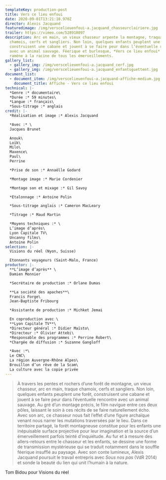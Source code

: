 ```yaml
---
templateKey: production-post
title: Vers ce lieu enfoui
date: 2020-09-01T13:21:18.970Z
director: Alexis Jacquand
featuredimage: /img/verscelieuenfoui-a.jacquand_chasseurclairiere.jpg
trailer: https://vimeo.com/528918097
description: Arc en main, un vieux chasseur arpente la montagne, traquant
  chamois, cerfs et sangliers. Non loin, quelques enfants peuplent une forêt,
  construisent une cabane et jouent à se faire peur dans l’éventuelle rencontre
  avec un animal sauvage. Féerique et burlesque, *Vers ce lieu enfoui* nous
  ramène à la racine de tous les émerveillements.
gallery_list:
  - gallery_img: /img/verscelieuenfoui-a.jacquand_cerf.jpg
  - gallery_img: /img/verscelieuenfoui-a.jacquand_enfantsguettent.jpg
document_list:
  - document_item: /img/verscelieuenfoui-a.jacquand-affiche-medium.jpg
    document_title: Affiche - Vers ce lieu enfoui
technical: |-
  *Genre :* documentaire\
  *Durée :* 59 minutes\
  *Langue :* français\
  *Sous-titrage :* anglais
credit: |-
  *Réalisation et image :* Alexis Jacquand

  *Avec :* \
  Jacques Brunet

  Anouk\
  Loïk\
  Milo\
  Maxence\
  Paul\
  Perrine

  *Prise de son :* Annaëlle Godard

  *Montage image :* Marie Cordenier

  *Montage son et mixage :* Gil Savoy

  *Etalonnage :* Antoine Polin

  *Sous-titrage anglais :* Cameron MacLeary

  *Titrage :* Maud Martin

  *Moyens techniques :* \
  L’image d’après\
  Lyon Capitale TV\
  Uncanny films\
  Antoine Polin
selection: |-
  Visions du réel (Nyon, Suisse)

  Etonnants voyageurs (Saint-Malo, France)
productor: |-
  **L’image d’après** \
  Damien Monnier

  *Secrétaire de production :* Orlane Dumas

  **La société des apaches**\
  Francis Forge\
  Jean-Baptiste Fribourg

  *Assistante de production :* Michket Jemai

  En coproduction avec \
  **Lyon Capitale TV**\
  *Directeur général :* Didier Maïsto\
  *Directeur :* Olivier Attebi\
  *Responsable des programmes :* Perrine Robert\
  *Chargée de diffusion :* Suzanne Gangloff

  *Avec :*\
  Le CNC\
  La région Auvergne-Rhône Alpes\
  Brouillon d’un rêve de la Scam\
  La culture avec la copie privée
---
```

> À travers les pentes et rochers d’une forêt de montagne, un vieux chasseur, arc en main, traque chamoix, cerfs et sangliers. Non loin, quelques enfants peuplent une forêt, construisent une cabane et jouent à se faire peur dans l’éventuelle rencontre avec un animal sauvage. Au gré d’un montage précis, le film navigue entre ces deux pôles, laissant le soin à ces récits de se faire naturellement écho. Avec son arc, ce chasseur nous fait l’effet d’une figure archaïque venant nous narrer les mutations traversées par le lieu. Dans ce territoire partagé, la forêt montagneuse constitue pour les enfants une inépuisable surface projective pour leur imagination et la source d’un émerveillement parfois teinté d’inquiétude. Au fur et à mesure des allers-retours entre le chasseur et les enfants, se dessine une forme de transmission mystérieuse qui se traduit notamment dans le souffle féerique insufflé au paysage. Avec son conte lumineux, Alexis Jacquand poursuit le travail entrepris avec *Sous nos* *pas* (VdR 2014) et sonde la beauté du lien qui unit l’humain à la nature.

Tom Bidou pour Visions du réel